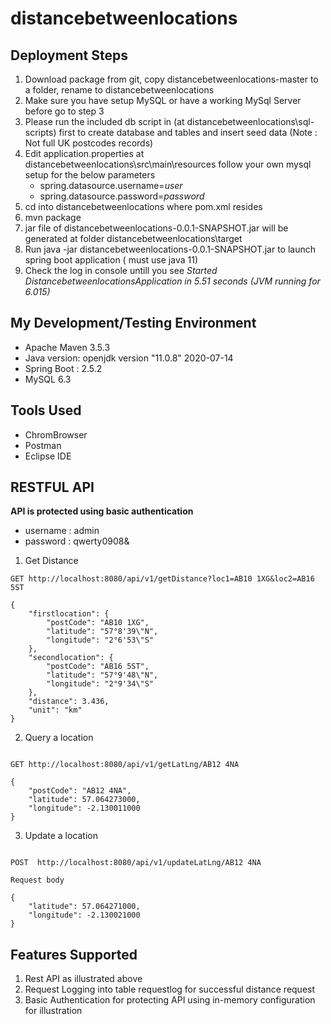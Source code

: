 # distancebetweenlocations

## Deployment Steps

1) Download package from git, copy distancebetweenlocations-master to a folder, rename to distancebetweenlocations
2) Make sure you have setup MySQL or have a working MySql Server before go to step 3
3) Please run the included db script in (at distancebetweenlocations\sql-scripts) first to create database and tables and insert seed data (Note : Not full UK postcodes records)  
4) Edit application.properties at distancebetweenlocations\src\main\resources follow your own mysql setup for the below parameters
	* spring.datasource.username=*user*
	* spring.datasource.password=*password*
5) cd into distancebetweenlocations where pom.xml resides
6) mvn package
7) jar file of distancebetweenlocations-0.0.1-SNAPSHOT.jar will be generated at folder distancebetweenlocations\target
8) Run java -jar distancebetweenlocations-0.0.1-SNAPSHOT.jar to launch spring boot application ( must use java 11)
9) Check the log in console untill you see  *Started DistancebetweenlocationsApplication in 5.51 seconds (JVM running for 6.015)*

## My Development/Testing Environment
- Apache Maven 3.5.3
- Java version: openjdk version "11.0.8" 2020-07-14
- Spring Boot : 2.5.2 
- MySQL 6.3

## Tools Used
- ChromBrowser 
- Postman
- Eclipse IDE


## RESTFUL API

**API is protected using basic authentication**

- username : admin
- password : qwerty0908&

1) Get Distance

```
GET http://localhost:8080/api/v1/getDistance?loc1=AB10 1XG&loc2=AB16 5ST

{
    "firstlocation": {
        "postCode": "AB10 1XG",
        "latitude": "57°8'39\"N",
        "longitude": "2°6'53\"S"
    },
    "secondlocation": {
        "postCode": "AB16 5ST",
        "latitude": "57°9'48\"N",
        "longitude": "2°9'34\"S"
    },
    "distance": 3.436,
    "unit": "km"
}

```

2) Query a location

```

GET http://localhost:8080/api/v1/getLatLng/AB12 4NA

{
    "postCode": "AB12 4NA",
    "latitude": 57.064273000,
    "longitude": -2.130011000
}

```

3) Update a location

```

POST  http://localhost:8080/api/v1/updateLatLng/AB12 4NA

Request body

{
    "latitude": 57.064271000,
    "longitude": -2.130021000
}

```

## Features Supported
1) Rest API as illustrated above
2) Request Logging into table requestlog for successful distance request
3) Basic Authentication for protecting API using in-memory configuration for illustration

